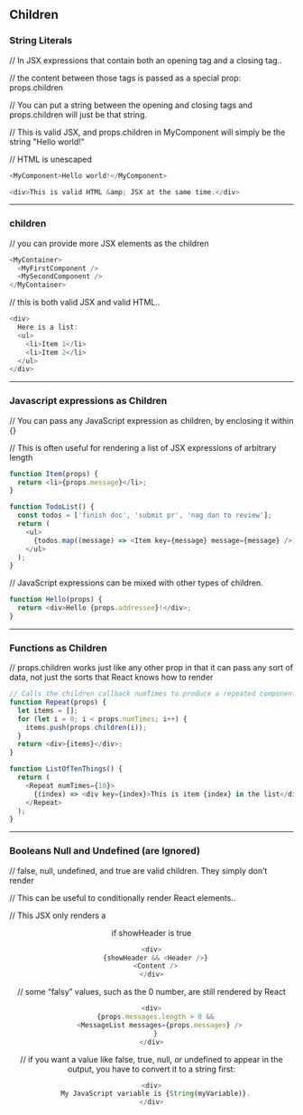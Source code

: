 Children
--------

### String Literals

// In JSX expressions that contain both an opening tag and a closing tag..

// the content between those tags is passed as a special prop: props.children

// You can put a string between the opening and closing tags and props.children will just be that string.

// This is valid JSX, and props.children in MyComponent will simply be the string "Hello world!"

// HTML is unescaped

```javascript
<MyComponent>Hello world!</MyComponent>
```

```javascript
<div>This is valid HTML &amp; JSX at the same time.</div>
```


---


### children

// you can provide more JSX elements as the children

```javascript
<MyContainer>
  <MyFirstComponent />
  <MySecondComponent />
</MyContainer>
```

// this is both valid JSX and valid HTML..

```javascript
<div>
  Here is a list:
  <ul>
    <li>Item 1</li>
    <li>Item 2</li>
  </ul>
</div>
```


---

### Javascript expressions as Children

// You can pass any JavaScript expression as children, by enclosing it within {}

// This is often useful for rendering a list of JSX expressions of arbitrary length


```javascript
function Item(props) {
  return <li>{props.message}</li>;
}

function TodoList() {
  const todos = ['finish doc', 'submit pr', 'nag dan to review'];
  return (
    <ul>
      {todos.map((message) => <Item key={message} message={message} />)}
    </ul>
  );
}
```

// JavaScript expressions can be mixed with other types of children.

```javascript
function Hello(props) {
  return <div>Hello {props.addressee}!</div>;
}
```


---


### Functions as Children


// props.children works just like any other prop in that it can pass any sort of data, not just the sorts that React knows how to render

```javascript
// Calls the children callback numTimes to produce a repeated component
function Repeat(props) {
  let items = [];
  for (let i = 0; i < props.numTimes; i++) {
    items.push(props.children(i));
  }
  return <div>{items}</div>;
}

function ListOfTenThings() {
  return (
    <Repeat numTimes={10}>
      {(index) => <div key={index}>This is item {index} in the list</div>}
    </Repeat>
  );
}
```


---


### Booleans Null and Undefined (are Ignored)

// false, null, undefined, and true are valid children. They simply don’t render

// This can be useful to conditionally render React elements..

// This JSX only renders a <Header /> if showHeader is true
```javascript
<div>
  {showHeader && <Header />}
  <Content />
</div>
```


// some “falsy” values, such as the 0 number, are still rendered by React
```javascript
<div>
  {props.messages.length > 0 &&
    <MessageList messages={props.messages} />
  }
</div>
```

//  if you want a value like false, true, null, or undefined to appear in the output, you have to convert it to a string first:
```javascript
<div>
  My JavaScript variable is {String(myVariable)}.
</div>
```


